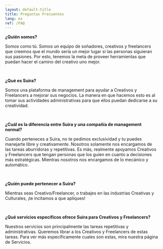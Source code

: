 ```yaml
---
layout: default-title
title: Preguntas Frecuentes
lang: es
ref: /FAQ
---
```


**&iquest;Qui&eacute;n somos?**

Somos como t&uacute;. Somos un equipo de so&ntilde;adores, creativos y freelancers que creemos que el mundo ser&iacute;a un mejor lugar si las personas siguieran sus pasiones. Por esto, tenemos la meta de proveer herramientas que puedan hacer el camino del creativo uno mejor.

&nbsp;

**&iquest;Qu&eacute; es Suira?**

Somos una plataforma de management para ayudar a Creativos y Freelancers a mejorar sus negocios. La manera en que hacemos esto es al tomar sus actividades administrativas para que ellos puedan dedicarse a su creatividad.

&nbsp;

**&iquest;Cu&aacute;l es la diferencia entre Suira y una compa&ntilde;&iacute;a de management normal?**

Cuando perteneces a Suira, no te pedimos exclusividad y tu puedes manejarte libre y creativamente. Nosotros solamente nos encargamos de las tareas aburridoras y repetitivas. Es m&aacute;s, realmente apoyamos Creativos y Freelancers que tengan personas que los gu&iacute;en en cuanto a decisiones m&aacute;s estrat&eacute;gicas. Mientras nosotros nos encargamos de lo mec&aacute;nico y autom&aacute;tico.

&nbsp;

**&iquest;Qui&eacute;n puede pertenecer a Suira?**

Mientras seas Creativo/Freelancer, o trabajes en las industrias Creativas y Culturales, &iexcl;te incitamos a que apliques\!&nbsp;

&nbsp;

**&iquest;Qu&eacute; servicios espec&iacute;ficos ofrece Suira para Creativos y Freelancers?**

Nuestros servicios son principalmente las tareas repetitivas y administrativas. Queremos librar a los Creativos y Freelancers de estas tareas. Para ver m&aacute;s espec&iacute;ficamente cuales son estas, mira nuestra p&aacute;gina de Servicios.